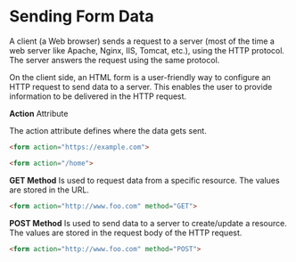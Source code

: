 # Sending Form Data

A client (a Web browser) sends a request to a server (most of the time a web server like Apache, Nginx, IIS, Tomcat, etc.), using the HTTP protocol. The server answers the request using the same protocol.</br>

On the client side, an HTML form is a user-friendly way to configure an HTTP request to send data to a server. This enables the user to provide information to be delivered in the HTTP request.

**Action** Attribute

The action attribute defines where the data gets sent.

```html
<form action="https://example.com">
```

```html
<form action="/home">
```

**GET Method**
Is used to request data from a specific resource. The values are stored in the URL.

```html
<form action="http://www.foo.com" method="GET">
```

**POST Method**
Is used to send data to a server to create/update a resource. The values are stored in the request body of the HTTP request.

```html
<form action="http://www.foo.com" method="POST">
```